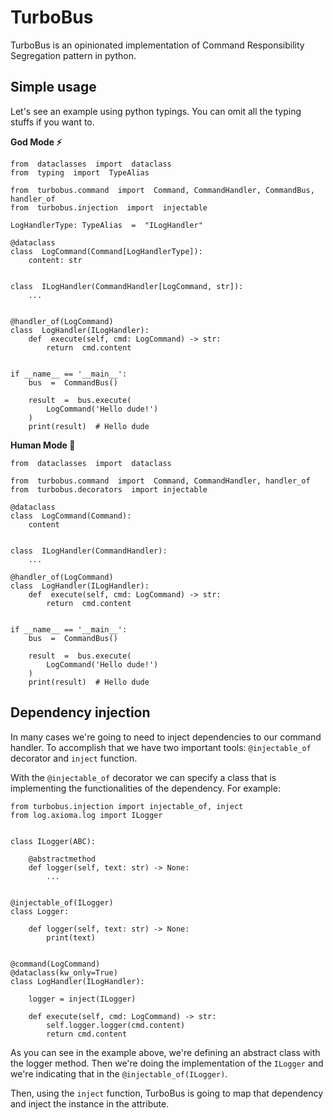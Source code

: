 # TurboBus

TurboBus is an opinionated implementation of Command Responsibility Segregation pattern in python.

## Simple usage
Let's see an example using python typings. You can omit all the typing stuffs if you want to.

**God Mode ⚡**
```python3
from  dataclasses  import  dataclass
from  typing  import  TypeAlias

from  turbobus.command  import  Command, CommandHandler, CommandBus, handler_of
from  turbobus.injection  import  injectable

LogHandlerType: TypeAlias  =  "ILogHandler"

@dataclass
class  LogCommand(Command[LogHandlerType]):
	content: str  


class  ILogHandler(CommandHandler[LogCommand, str]):
	...


@handler_of(LogCommand)
class  LogHandler(ILogHandler):
	def  execute(self, cmd: LogCommand) -> str:
		return  cmd.content


if __name__ == '__main__':
	bus  =  CommandBus()

	result  =  bus.execute(
		LogCommand('Hello dude!')
	)
	print(result)  # Hello dude
```

**Human Mode 🥱**
```python3
from  dataclasses  import  dataclass

from  turbobus.command  import  Command, CommandHandler, handler_of
from  turbobus.decorators  import injectable

@dataclass
class  LogCommand(Command):
	content


class  ILogHandler(CommandHandler):
	...

@handler_of(LogCommand)
class  LogHandler(ILogHandler):
	def  execute(self, cmd: LogCommand) -> str:
		return  cmd.content


if __name__ == '__main__':
	bus  =  CommandBus()

	result  =  bus.execute(
		LogCommand('Hello dude!')
	)
	print(result)  # Hello dude
```

## Dependency injection
In many cases we're going to need to inject dependencies to our command handler. To accomplish that we have two important tools: `@injectable_of` decorator and `inject` function. 

With the `@injectable_of` decorator we can specify a class that is implementing the functionalities of the dependency. For example:

```python3
from turbobus.injection import injectable_of, inject
from log.axioma.log import ILogger


class ILogger(ABC):

    @abstractmethod
    def logger(self, text: str) -> None:
        ...


@injectable_of(ILogger)
class Logger:

    def logger(self, text: str) -> None:
        print(text)


@command(LogCommand)
@dataclass(kw_only=True)
class LogHandler(ILogHandler):

    logger = inject(ILogger)

    def execute(self, cmd: LogCommand) -> str:
		self.logger.logger(cmd.content)
        return cmd.content

```

As you can see in the example above, we're defining an abstract class with the logger method. Then we're doing the implementation of the `ILogger` and we're indicating that in the `@injectable_of(ILogger)`. 

Then, using the `inject` function, TurboBus is going to map that dependency and inject the instance in the attribute.
